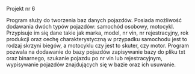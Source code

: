 Projekt nr 6

Program służy do tworzenia baz danych pojazdów. Posiada możliwość dodawania dwóch typów pojazdów: samochód osobowy, motocykl. Przypisuje im się dane takie jak marka, model, nr vin, nr rejestracyjny, rok produkcji oraz cechę charakterystyczną w przypadku samochodu jest to rodzaj skrzyni biegów, a motocyklu czy jest to skuter, czy motor. Program pozwala na dodawanie do bazy pojazdów zapisywanie bazy do pliku txt oraz binarnego, szukanie pojazdu po nr vin lub rejestracyjnym, wypisywanie pojazdów  znajdujących się w bazie oraz ich usuwanie.
